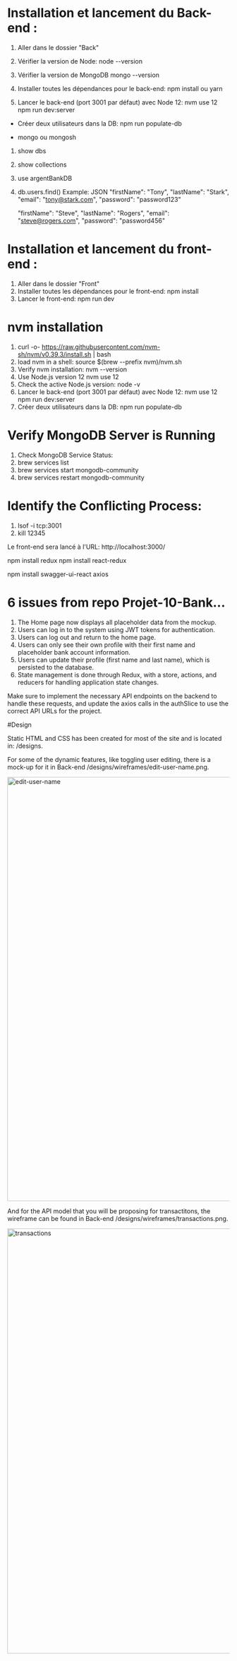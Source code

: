 # Installation et lancement du Back-end :

1. Aller dans le dossier "Back"
2. Vérifier la version de Node:
node --version
3. Vérifier la version de MongoDB
mongo --version
4. Installer toutes les dépendances pour le back-end:
npm install ou yarn

5. Lancer le back-end (port 3001 par défaut) avec Node 12:
nvm use 12
npm run dev:server

- Créer deux utilisateurs dans la DB:
npm run populate-db

- mongo ou mongosh
1. show dbs
2. show collections
3. use argentBankDB
4. db.users.find()
Example: JSON
    "firstName": "Tony", 
    "lastName": "Stark", 
    "email": "tony@stark.com", 
    "password": "password123" 

    "firstName": "Steve", 
    "lastName": "Rogers", 
    "email": "steve@rogers.com", 
    "password": "password456"

# Installation et lancement du front-end :
1. Aller dans le dossier "Front"
2. Installer toutes les dépendances pour le front-end:
   npm install
3. Lancer le front-end:
   npm run dev

# nvm installation
1. curl -o- https://raw.githubusercontent.com/nvm-sh/nvm/v0.39.3/install.sh | bash
2. load nvm in a shell:
source $(brew --prefix nvm)/nvm.sh
3. Verify nvm installation:
nvm --version
4. Use Node.js version 12
nvm use 12
5. Check the active Node.js version:
node -v
6. Lancer le back-end (port 3001 par défaut) avec Node 12:
nvm use 12
npm run dev:server
7. Créer deux utilisateurs dans la DB:
npm run populate-db

# Verify MongoDB Server is Running

1. Check MongoDB Service Status:
2. brew services list 
3. brew services start mongodb-community
4. brew services restart mongodb-community

# Identify the Conflicting Process:
1. lsof -i tcp:3001
2. kill 12345

Le front-end sera lancé à l'URL: http://localhost:3000/

npm install redux
npm install react-redux

npm install swagger-ui-react axios

# 6 issues from repo Projet-10-Bank...
1. The Home page now displays all placeholder data from the mockup.
2. Users can log in to the system using JWT tokens for authentication.
3. Users can log out and return to the home page.
4. Users can only see their own profile with their first name and placeholder bank account information.
5. Users can update their profile (first name and last name), which is persisted to the database.
6. State management is done through Redux, with a store, actions, and reducers for handling application state changes.

Make sure to implement the necessary API endpoints on the backend to handle these requests, 
and update the axios calls in the authSlice to use the correct API URLs for the project.

#Design

Static HTML and CSS has been created for most of the site and is located in: /designs.

For some of the dynamic features, like toggling user editing, there is a mock-up for it in Back-end /designs/wireframes/edit-user-name.png.

<img width="961" alt="edit-user-name" src="https://github.com/user-attachments/assets/9d17811f-f137-41b1-bc20-0b4379215440" />


And for the API model that you will be proposing for transactitons, the wireframe can be found in  Back-end /designs/wireframes/transactions.png.

<img width="963" alt="transactions" src="https://github.com/user-attachments/assets/c9b250ab-7a36-4943-9ddc-3a5f287b441b" />
